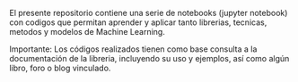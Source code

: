 El presente repositorio contiene una serie de notebooks (jupyter notebook) con codigos que permitan aprender y aplicar tanto librerias,
tecnicas, metodos y modelos de Machine Learning.

Importante: Los códigos realizados tienen como base consulta a la documentación de la libreria, incluyendo su uso y ejemplos, así como
algún libro, foro o blog vinculado.
